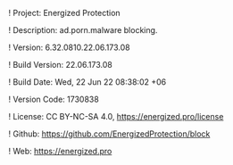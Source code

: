 ! Project: Energized Protection

! Description: ad.porn.malware blocking.

! Version: 6.32.0810.22.06.173.08

! Build Version: 22.06.173.08

! Build Date: Wed, 22 Jun 22 08:38:02 +06

! Version Code: 1730838

! License: CC BY-NC-SA 4.0, https://energized.pro/license

! Github: https://github.com/EnergizedProtection/block

! Web: https://energized.pro
